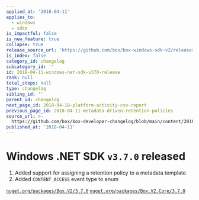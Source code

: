 ```yaml
---
applied_at: '2018-04-11'
applies_to:
  - windows
  - sdks
is_impactful: false
is_new_feature: true
collapse: true
release_source_url: 'https://github.com/box/box-windows-sdk-v2/releases/tag/v3.7.0'
is_index: false
category_id: changelog
subcategory_id: ''
id: 2018-04-11-windows-net-sdk-v370-release
rank: null
total_steps: null
type: changelog
sibling_id: ''
parent_id: changelog
next_page_id: 2018-04-18-platform-activity-csv-report
previous_page_id: 2018-04-11-metadata-driven-retention-policies
source_url: >-
  https://github.com/box/box-developer-changelog/blob/main/content/2018/04-11-windows-net-sdk-v370-release.md
published_at: '2018-04-11'
---
```

# Windows .NET SDK `v3.7.0` released

1. Added support for assigning a retention policy to a metadata template
2. Added `CONTENT_ACCESS` event type to enum

[`nuget.org/packages/Box.V2/3.7.0`](https://www.nuget.org/packages/Box.V2/3.7.0)
[`nuget.org/packages/Box.V2.Core/3.7.0`](https://www.nuget.org/packages/Box.V2.Core/3.7.0)
